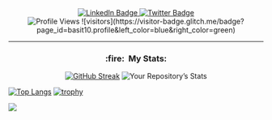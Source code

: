 <div id="header" align="center">
  <a href="https://www.linkedin.com/in/abdul-basit-ajmal/">
    <img src="https://img.shields.io/badge/LinkedIn-blue?style=for-the-badge&logo=linkedin&logoColor=white" alt="LinkedIn Badge"/>
  </a>
   <a href="https://twitter.com/0x_basit">
    <img src="https://img.shields.io/badge/Twitter-blue?style=for-the-badge&logo=twitter&logoColor=white" alt="Twitter Badge"/>
  </a>
</div>
  <div align="center">
    <img src="https://komarev.com/ghpvc/?username=basit10&style=flat-square&color=blue" alt="Profile Views"/>
  ![visitors](https://visitor-badge.glitch.me/badge?page_id=basit10.profile&left_color=blue&right_color=green)
   </div>



-----
 
 
<div align="center">
    <h3>:fire:&nbsp;&nbsp;My&nbsp;Stats:</h3>
 
[![GitHub Streak](http://github-readme-streak-stats.herokuapp.com?user=basit10&theme=dark&background=000000)](https://git.io/streak-stats) 
![Your Repository’s Stats](https://github-readme-stats.vercel.app/api?username=basit10&show_icons=true)
  
  </div>
  
  <div>
  
   [![Top Langs](https://github-readme-stats.vercel.app/api/top-langs/?username=basit10)](https://github.com/basit10/github-readme-stats)
  [![trophy](https://github-profile-trophy.vercel.app/?username=basit10&theme=basit10)](https://github.com/basit10/github-profile-trophy)
  
  <img src = "https://github-profile-summary-cards.vercel.app/api/cards/profile-details?username=basit10&theme=vue"/>
  </div>


